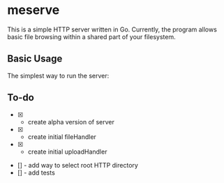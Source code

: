 

# meserve

This is a simple HTTP server written in Go.
Currently, the program allows basic file browsing within a shared part of your filesystem.

## Basic Usage

The simplest way to run the server:


## To-do
- [x] - create alpha version of server
- [x] - create initial fileHandler
- [x] - create initial uploadHandler
- [] - add way to select root HTTP directory
- [] - add tests
